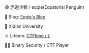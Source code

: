 😄 赤道企鹅 / eqqie(Equatorial Penguin)

📕 Blog: [Eqqie's Blog](https://eqqie.cn/)

🏫 Xidian University

⚔️ L-team: [CTFtime / L](https://ctftime.org/team/11724)

🧑‍💻 Binary Security / CTF Player
